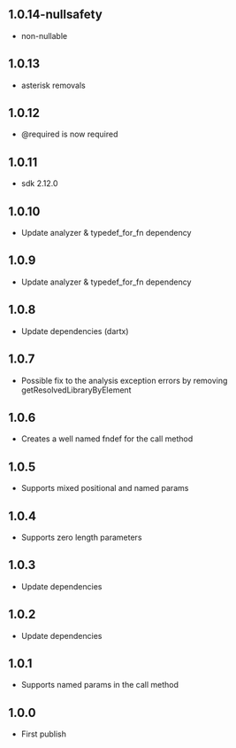 ## 1.0.14-nullsafety
- non-nullable

## 1.0.13
- asterisk removals

## 1.0.12
- @required is now required

## 1.0.11
- sdk 2.12.0

## 1.0.10
- Update analyzer & typedef_for_fn dependency

## 1.0.9
- Update analyzer & typedef_for_fn dependency

## 1.0.8
- Update dependencies (dartx)

## 1.0.7
- Possible fix to the analysis exception errors by removing getResolvedLibraryByElement

## 1.0.6
- Creates a well named fndef for the call method

## 1.0.5
- Supports mixed positional and named params

## 1.0.4
- Supports zero length parameters

## 1.0.3
- Update dependencies

## 1.0.2
- Update dependencies

## 1.0.1
- Supports named params in the call method

## 1.0.0
- First publish